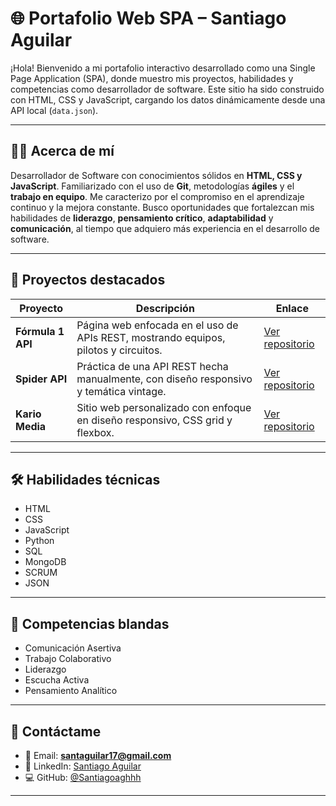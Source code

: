 # 🌐 Portafolio Web SPA – Santiago Aguilar

¡Hola! Bienvenido a mi portafolio interactivo desarrollado como una Single Page Application (SPA), donde muestro mis proyectos, habilidades y competencias como desarrollador de software. Este sitio ha sido construido con HTML, CSS y JavaScript, cargando los datos dinámicamente desde una API local (`data.json`).

---

## 🧑‍💻 Acerca de mí

Desarrollador de Software con conocimientos sólidos en **HTML, CSS y JavaScript**. Familiarizado con el uso de **Git**, metodologías **ágiles** y el **trabajo en equipo**. Me caracterizo por el compromiso en el aprendizaje continuo y la mejora constante. Busco oportunidades que fortalezcan mis habilidades de **liderazgo**, **pensamiento crítico**, **adaptabilidad** y **comunicación**, al tiempo que adquiero más experiencia en el desarrollo de software.

---

## 💼 Proyectos destacados

| Proyecto | Descripción | Enlace |
|---------|-------------|--------|
| **Fórmula 1 API** | Página web enfocada en el uso de APIs REST, mostrando equipos, pilotos y circuitos. | [Ver repositorio](https://github.com/Gersonchm1/Proyecto_Javascript_S1AguilarSantiago_ChaparroGerson) |
| **Spider API** | Práctica de una API REST hecha manualmente, con diseño responsivo y temática vintage. | [Ver repositorio](https://github.com/Santiagoaghhh/SpiderAPI) |
| **Kario Media** | Sitio web personalizado con enfoque en diseño responsivo, CSS grid y flexbox. | [Ver repositorio](https://github.com/Naya741/Kario_Media) |

---

## 🛠️ Habilidades técnicas

- HTML
- CSS
- JavaScript
- Python
- SQL
- MongoDB
- SCRUM
- JSON

---

## 🧠 Competencias blandas

- Comunicación Asertiva
- Trabajo Colaborativo
- Liderazgo
- Escucha Activa
- Pensamiento Analítico

---

## 🔗 Contáctame

- 📧 Email: **santaguilar17@gmail.com**
- 💼 LinkedIn: [Santiago Aguilar](https://www.linkedin.com/in/santiago-aguilar-208b38348/)
- 💻 GitHub: [@Santiagoaghhh](https://github.com/Santiagoaghhh)

---



```html

